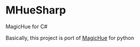 # MHueSharp
MagicHue for C#

Basically, this project is port of [MagicHue](https://github.com/mildmelon/python-magichue) for python
